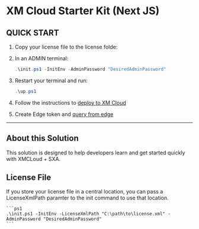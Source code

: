 # XM Cloud Starter Kit (Next JS)

## QUICK START

1. Copy your license file to the license folde:

2. In an ADMIN terminal:

    ```ps1
    .\init.ps1 -InitEnv -AdminPassword "DesiredAdminPassword"
    ```

3. Restart your terminal and run:

    ```ps1
    .\up.ps1
    ```

4. Follow the instructions to [deploy to XM Cloud](#deploy-to-xmcloud)

5. Create Edge token and [query from edge](#query-edge)

*** 

## About this Solution
This solution is designed to help developers learn and get started quickly
with XMCLoud + SXA.

## License File

If you store your license file in a central location, you can pass a LicenseXmlPath paramter to the init command to use that location. 

    ```ps1
    .\init.ps1 -InitEnv -LicenseXmlPath "C:\path\to\license.xml" -AdminPassword "DesiredAdminPassword"
    ```
